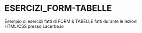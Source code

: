 # ESERCIZI_FORM-TABELLE
Esempio di esercizi fatti di FORM &amp; TABELLE fatti durante le lezioni HTML/CSS presso Lacerba.io

